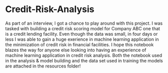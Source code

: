 # Credit-Risk-Analysis

As part of an interview, I got a chance to play around with this project.
I was tasked with building a credit risk scoring model for Company ABC one that is a credit lending facility.
Even though the data was small, in four days or less I was able to gain a huge exerience in machine learning application in the minimization of credit risk in financial facilities.
I hope this notebook blazes the way for anyone else looking into having an experience of machine learning application in credit risk analysis.
Both the notebook used in the analysis & model building and the data set used in training the models are attached in the resources folder!
